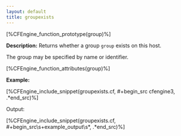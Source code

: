 ```yaml
---
layout: default
title: groupexists
---
```


[%CFEngine_function_prototype(group)%]

**Description:** Returns whether a group `group` exists on this host.

The group may be specified by name or identifier.

[%CFEngine_function_attributes(group)%]

**Example:**

[%CFEngine_include_snippet(groupexists.cf, #\+begin_src cfengine3, .*end_src)%]

Output:

[%CFEngine_include_snippet(groupexists.cf, #\+begin_src\s+example_output\s*, .*end_src)%]
